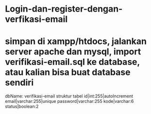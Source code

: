 # Login-dan-register-dengan-verfikasi-email
# simpan di xampp/htdocs, jalankan server apache dan mysql, import verifikasi-email.sql ke database, atau kalian bisa buat database sendiri 
dbName: verifikasi-email
struktur tabel
id|int:255|autoIncrement
email|varchar:255|unique
password|varchar:255
kode|varchar:6
status|boolean:2
